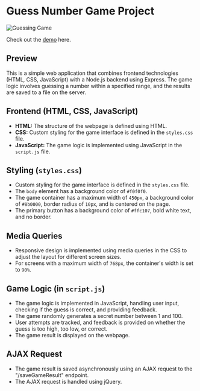 # Guess Number Game Project

![Guessing Game](https://i.ibb.co/7CQFJ1T/sample.png)

Check out the [demo](https://nenorvalls-guessing-game.netlify.app/) here.

## Preview

This is a simple web application that combines frontend technologies (HTML, CSS, JavaScript) with a Node.js backend using Express. The game logic involves guessing a number within a specified range, and the results are saved to a file on the server.

## Frontend (HTML, CSS, JavaScript)

- **HTML:** The structure of the webpage is defined using HTML.
- **CSS:** Custom styling for the game interface is defined in the `styles.css` file.
- **JavaScript:** The game logic is implemented using JavaScript in the `script.js` file.

## Styling (`styles.css`)

- Custom styling for the game interface is defined in the `styles.css` file.
- The `body` element has a background color of `#f0f0f0`.
- The game container has a maximum width of `450px`, a background color of `#8b0000`, border radius of `10px`, and is centered on the page.
- The primary button has a background color of `#ffc107`, bold white text, and no border.

## Media Queries

- Responsive design is implemented using media queries in the CSS to adjust the layout for different screen sizes.
- For screens with a maximum width of `768px`, the container's width is set to `90%`.

## Game Logic (in `script.js`)

- The game logic is implemented in JavaScript, handling user input, checking if the guess is correct, and providing feedback.
- The game randomly generates a secret number between 1 and 100.
- User attempts are tracked, and feedback is provided on whether the guess is too high, too low, or correct.
- The game result is displayed on the webpage.

## AJAX Request

- The game result is saved asynchronously using an AJAX request to the "/saveGameResult" endpoint.
- The AJAX request is handled using jQuery.
